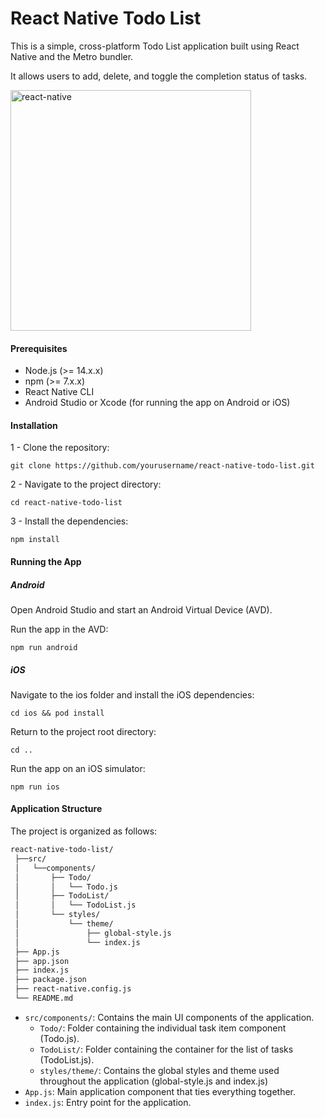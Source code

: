 # React Native Todo List

This is a simple, cross-platform Todo List application built using React Native and the Metro bundler. 

It allows users to add, delete, and toggle the completion status of tasks.

<img width="385" alt="react-native" src="https://user-images.githubusercontent.com/60609268/236027772-f2fe1006-25d6-493d-ba58-af2c9c7c367e.png">

#### Prerequisites
- Node.js (>= 14.x.x)
- npm (>= 7.x.x)
- React Native CLI
- Android Studio or Xcode (for running the app on Android or iOS)

#### Installation

1 - Clone the repository:

`git clone https://github.com/yourusername/react-native-todo-list.git`

2 - Navigate to the project directory:

`cd react-native-todo-list`

3 - Install the dependencies:

`npm install`

#### Running the App

##### Android

Open Android Studio and start an Android Virtual Device (AVD).

Run the app in the AVD:

`npm run android`

##### iOS

Navigate to the ios folder and install the iOS dependencies:

`cd ios && pod install`

Return to the project root directory:

`cd ..`

Run the app on an iOS simulator:

`npm run ios`

#### Application Structure

The project is organized as follows:

```bash
react-native-todo-list/
 ├──src/
 │   └──components/
 │       ├── Todo/
 │       │   └── Todo.js
 │       ├── TodoList/
 │       │   └── TodoList.js
 │       └── styles/
 │           └── theme/
 │               ├── global-style.js
 │               └── index.js
 ├── App.js
 ├── app.json
 ├── index.js
 ├── package.json
 ├── react-native.config.js
 └── README.md
```

- `src/components/`: Contains the main UI components of the application.
  - `Todo/`: Folder containing the individual task item component (Todo.js).
  - `TodoList/`: Folder containing the container for the list of tasks (TodoList.js).
  - `styles/theme/`: Contains the global styles and theme used throughout the application (global-style.js and index.js)
- `App.js`: Main application component that ties everything together.
- `index.js`: Entry point for the application.
